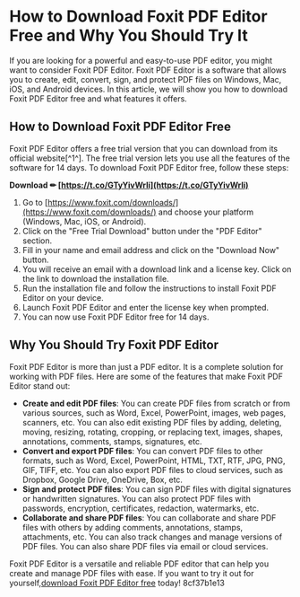 
 
# How to Download Foxit PDF Editor Free and Why You Should Try It
 
If you are looking for a powerful and easy-to-use PDF editor, you might want to consider Foxit PDF Editor. Foxit PDF Editor is a software that allows you to create, edit, convert, sign, and protect PDF files on Windows, Mac, iOS, and Android devices. In this article, we will show you how to download Foxit PDF Editor free and what features it offers.
 
## How to Download Foxit PDF Editor Free
 
Foxit PDF Editor offers a free trial version that you can download from its official website[^1^]. The free trial version lets you use all the features of the software for 14 days. To download Foxit PDF Editor free, follow these steps:
 
**Download ✏ [https://t.co/GTyYivWrli](https://t.co/GTyYivWrli)**


 
1. Go to [https://www.foxit.com/downloads/](https://www.foxit.com/downloads/) and choose your platform (Windows, Mac, iOS, or Android).
2. Click on the "Free Trial Download" button under the "PDF Editor" section.
3. Fill in your name and email address and click on the "Download Now" button.
4. You will receive an email with a download link and a license key. Click on the link to download the installation file.
5. Run the installation file and follow the instructions to install Foxit PDF Editor on your device.
6. Launch Foxit PDF Editor and enter the license key when prompted.
7. You can now use Foxit PDF Editor free for 14 days.

## Why You Should Try Foxit PDF Editor
 
Foxit PDF Editor is more than just a PDF editor. It is a complete solution for working with PDF files. Here are some of the features that make Foxit PDF Editor stand out:

- **Create and edit PDF files**: You can create PDF files from scratch or from various sources, such as Word, Excel, PowerPoint, images, web pages, scanners, etc. You can also edit existing PDF files by adding, deleting, moving, resizing, rotating, cropping, or replacing text, images, shapes, annotations, comments, stamps, signatures, etc.
- **Convert and export PDF files**: You can convert PDF files to other formats, such as Word, Excel, PowerPoint, HTML, TXT, RTF, JPG, PNG, GIF, TIFF, etc. You can also export PDF files to cloud services, such as Dropbox, Google Drive, OneDrive, Box, etc.
- **Sign and protect PDF files**: You can sign PDF files with digital signatures or handwritten signatures. You can also protect PDF files with passwords, encryption, certificates, redaction, watermarks, etc.
- **Collaborate and share PDF files**: You can collaborate and share PDF files with others by adding comments, annotations, stamps, attachments, etc. You can also track changes and manage versions of PDF files. You can also share PDF files via email or cloud services.

Foxit PDF Editor is a versatile and reliable PDF editor that can help you create and manage PDF files with ease. If you want to try it out for yourself,[download Foxit PDF Editor free](https://www.foxit.com/downloads/) today!
 8cf37b1e13
 
